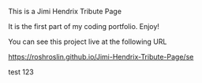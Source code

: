 This is a Jimi Hendrix Tribute Page

It is the first part of my coding portfolio. Enjoy!

You can see this project live at the following URL

https://roshroslin.github.io/Jimi-Hendrix-Tribute-Page/se

test 123
